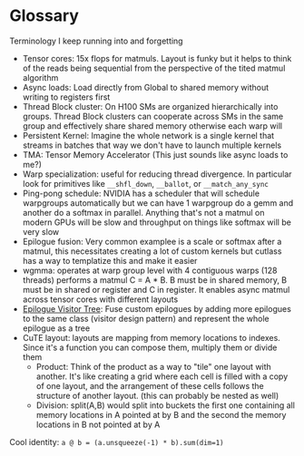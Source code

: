 # Glossary

Terminology I keep running into and forgetting

* Tensor cores: 15x flops for matmuls. Layout is funky but it helps to think of the reads being sequential from the perspective of the tited matmul algorithm
* Async loads: Load directly from Global to shared memory without writing to registers first
* Thread Block cluster: On H100 SMs are organized hierarchically into groups. Thread Block clusters can cooperate across SMs in the same group and effectively share shared memory otherwise each warp will 
* Persistent Kernel: Imagine the whole network is a single kernel that streams in batches that way we don't have to launch multiple kernels
* TMA: Tensor Memory Accelerator (This just sounds like async loads to me?)
* Warp specialization: useful for reducing thread divergence. In particular look for primitives like `__shfl_down`, `__ballot`, or `__match_any_sync`
* Ping-pong schedule: NVIDIA has a scheduler that will schedule warpgroups automatically  but we can have 1 warpgroup do a gemm and another do a softmax in parallel. Anything that's not a matmul on modern GPUs will be slow and throughput on things like softmax will be very slow
* Epilogue fusion: Very common examplee is a scale or softmax after a matmul, this necessitates creating a lot of custom kernels but cutlass has a way to templatize this and make it easier
* wgmma: operates at warp group level with 4 contiguous warps (128 threads) performs a matmul C = A * B. B must be in shared memory, B must be in shared or register and C in register. It enables async matmul across tensor cores with different layouts
* [Epilogue Visitor Tree](https://dl.acm.org/doi/10.1145/3620666.3651369): Fuse custom epilogues by adding more epilogues to the same class (visitor design pattern) and represent the whole epilogue as a tree
* CuTE layout: layouts are mapping from memory locations to indexes. Since it's a function you can compose them, multiply them or divide them
    * Product: Think of the product as a way to "tile" one layout with another. It's like creating a grid where each cell is filled with a copy of one layout, and the arrangement of these cells follows the structure of another layout. (this can probably be nested as well)
    * Division: split(A,B) would split into buckets the first one containing all memory locations in A pointed at by B and the second the memory locations in B not pointed at by A

Cool identity: `a @ b = (a.unsqueeze(-1) * b).sum(dim=1)`